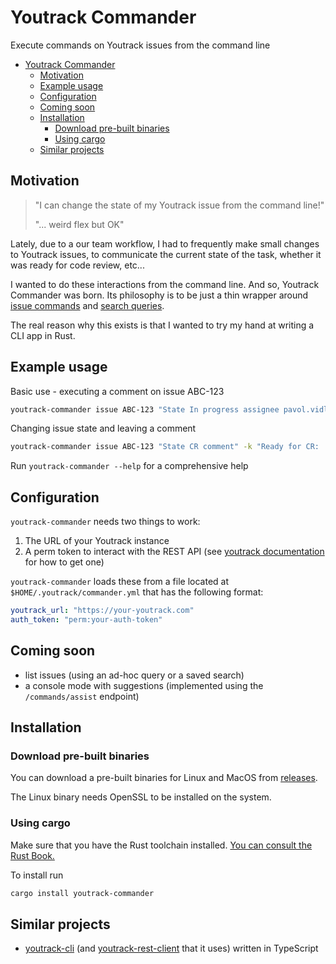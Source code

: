 # Youtrack Commander

Execute commands on Youtrack issues from the command line

- [Youtrack Commander](#youtrack-commander)
  - [Motivation](#motivation)
  - [Example usage](#example-usage)
  - [Configuration](#configuration)
  - [Coming soon](#coming-soon)
  - [Installation](#installation)
    - [Download pre-built binaries](#download-pre-built-binaries)
    - [Using cargo](#using-cargo)
  - [Similar projects](#similar-projects)

## Motivation

> "I can change the state of my Youtrack issue from the command line!"
>
> "... weird flex but OK"

Lately, due to a our team workflow, I had to frequently make small
changes to Youtrack issues, to communicate the current state of the task, whether it was
ready for code review, etc...

I wanted to do these interactions from the command line. And so, Youtrack Commander was born.
Its philosophy is to be just a thin wrapper around [issue commands](https://www.jetbrains.com/help/youtrack/incloud/Commands.html) and [search queries](https://www.jetbrains.com/help/youtrack/incloud/Search-for-Issues.html).

The real reason why this exists is that I wanted to try my hand at writing a CLI app
in Rust.

## Example usage

Basic use - executing a comment on issue ABC-123

```bash
youtrack-commander issue ABC-123 "State In progress assignee pavol.vidlicka"
```

Changing issue state and leaving a comment

```bash
youtrack-commander issue ABC-123 "State CR comment" -k "Ready for CR: ..."
```

Run `youtrack-commander --help` for a comprehensive help

## Configuration

`youtrack-commander` needs two things to work:

1. The URL of your Youtrack instance
2. A perm token to interact with the REST API (see [youtrack documentation](https://www.jetbrains.com/help/youtrack/standalone/Manage-Permanent-Token.html) for how to get one)

`youtrack-commander` loads these from a file located at `$HOME/.youtrack/commander.yml`
that has the following format:

```yaml
youtrack_url: "https://your-youtrack.com"
auth_token: "perm:your-auth-token"
```

## Coming soon

- list issues (using an ad-hoc query or a saved search)
- a console mode with suggestions (implemented using the `/commands/assist` endpoint)

## Installation

### Download pre-built binaries

You can download a pre-built binaries for Linux and MacOS from [releases](https://github.com/pvid/youtrack-commander/releases).

The Linux binary needs OpenSSL to be installed on the system.

### Using cargo

Make sure that you have the Rust toolchain installed. [You can consult the Rust Book.](https://doc.rust-lang.org/book/ch01-01-installation.html)

To install run

```bash
cargo install youtrack-commander
```

## Similar projects

- [youtrack-cli](https://github.com/shanehofstetter/youtrack-cli) (and [youtrack-rest-client](https://github.com/shanehofstetter/youtrack-rest-client) that it uses) written in TypeScript
